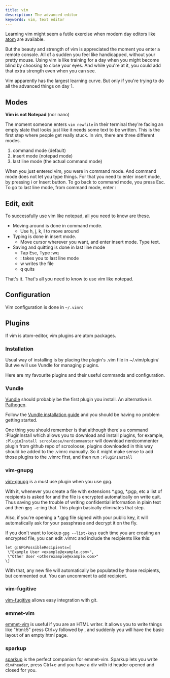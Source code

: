 ```yaml
---
title: vim
description: The advanced editor
keywords: vim, text editor
---
```

Learning vim might seem a futile exercise when modern day editors like [atom](../atom-editor/) are available.

But the beauty and strength of vim is appreciated the moment you enter a remote console. All of a sudden you feel like handicapped, without your pretty mouse. Using vim is like training for a day when you might become blind by choosing to close your eyes. And while you're at it, you could add that extra strength even when you can see.

Vim apparently has the largest learning curve. But only if you're trying to do all the advanced things on day 1.

## Modes ##

**Vim is not Notepad** (nor nano)

The moment someone enters `vim newfile` in their terminal they're facing an empty slate that looks just like it needs some text to be written. This is the first step where people get really stuck. In vim, there are three different modes. 

1. command mode (default)
2. insert mode (notepad mode)
3. last line mode (the actual command mode)

When you just entered vim, you were in command mode. And command mode does not let you type things. For that you need to enter insert mode, by pressing i or Insert button. To go back to command mode, you press Esc. To go to last line mode, from command mode, enter :

## Edit, exit ##
To successfully use vim like notepad, all you need to know are these.

* Moving around is done in command mode.
    * Use h, j, k, l to move around
* Typing is done in insert mode. 
    * Move cursor wherever you want, and enter insert mode. Type text.
* Saving and quitting is done in last line mode
    * Tap Esc, Type :wq
    * : takes you to last line mode
    * w writes the file
    * q quits

That's it. That's all you need to know to use vim like notepad. 

## Configuration ##
Vim configuration is done in `~/.vimrc`

## Plugins ##
If vim is atom-editor, vim plugins are atom packages.

### Installation ###
Usual way of installing is by placing the plugin's .vim file in ~/.vim/plugin/
But we will use Vundle for managing plugins. 

Here are my favourite plugins and their useful commands and configuration.

### Vundle ###
[Vundle](https://github.com/gmarik/Vundle.vim) should probably be the first plugin you install. An alternative is [Pathogen](https://github.com/tpope/vim-pathogen). 

Follow the [Vundle installation guide](https://github.com/gmarik/Vundle.vim#quick-start) and you should be having no problem getting started.

One thing you should remember is that although there's a command :PluginInstall which allows you to download and install plugins, for example, `:PluginInstall scrooloose/nerdcommenter` will download nerdcommenter plugin from github repo of scrooloose, plugins downloaded in this way should be added to the .vimrc manually. So it might make sense to add those plugins to the .vimrc first, and then run `:PluginInstall`

### vim-gnupg ###
[vim-gnupg](https://github.com/jamessan/vim-gnupg/) is a must use plugin when you use gpg. 

With it, whenever you create a file with extensions *.gpg, *.pgp, etc a list of recipients is asked for and the file is encrypted automatically on write quit. Thus saving you the trouble of writing confidential information in plain text and then `gpg -e`-ing that. This plugin basically eliminates that step.

Also, if you're opening a *.gpg file signed with your public key, it will automatically ask for your passphrase and decrypt it on the fly.

If you don't want to lookup `gpg --list-keys` each time you are creating an encrypted file, you can edit .vimrc and include the recipients like this:
```
let g:GPGPossibleRecipients=[
 \"Example User <example@example.com>",
 \"Other User <otherexample@example.com>"
\]
```
With that, any new file will automatically be populated by those recipients, but commented out. You can uncomment to add recipient.

### vim-fugitive ###
[vim-fugitive](https://github.com/tpope/vim-fugitive) allows easy integration with git.

### emmet-vim ###
[emmet-vim](https://github.com/mattn/emmet-vim/) is useful if you are an HTML writer. It allows you to write things like "html:5" press Ctrl+y followed by , and suddenly you will have the basic layout of an empty html page.

### sparkup ###
[sparkup](https://github.com/rstacruz/sparkup) is the perfect companion for emmet-vim. Sparkup lets you write `div#header`, press Ctrl+e and you have a div with id header opened and closed for you.
